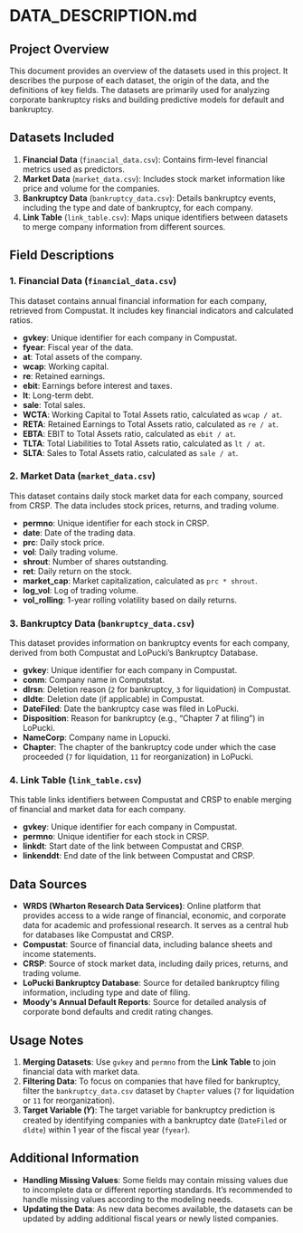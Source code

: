# DATA_DESCRIPTION.md

## Project Overview
This document provides an overview of the datasets used in this project. It describes the purpose of each dataset, the origin of the data, and the definitions of key fields. The datasets are primarily used for analyzing corporate bankruptcy risks and building predictive models for default and bankruptcy.

## Datasets Included
1. **Financial Data** (`financial_data.csv`): Contains firm-level financial metrics used as predictors.
2. **Market Data** (`market_data.csv`): Includes stock market information like price and volume for the companies.
3. **Bankruptcy Data** (`bankruptcy_data.csv`): Details bankruptcy events, including the type and date of bankruptcy, for each company.
4. **Link Table** (`link_table.csv`): Maps unique identifiers between datasets to merge company information from different sources.

## Field Descriptions

### 1. Financial Data (`financial_data.csv`)
This dataset contains annual financial information for each company, retrieved from Compustat. It includes key financial indicators and calculated ratios.

- **gvkey**: Unique identifier for each company in Compustat.
- **fyear**: Fiscal year of the data.
- **at**: Total assets of the company.
- **wcap**: Working capital.
- **re**: Retained earnings.
- **ebit**: Earnings before interest and taxes.
- **lt**: Long-term debt.
- **sale**: Total sales.
- **WCTA**: Working Capital to Total Assets ratio, calculated as `wcap / at`.
- **RETA**: Retained Earnings to Total Assets ratio, calculated as `re / at`.
- **EBTA**: EBIT to Total Assets ratio, calculated as `ebit / at`.
- **TLTA**: Total Liabilities to Total Assets ratio, calculated as `lt / at`.
- **SLTA**: Sales to Total Assets ratio, calculated as `sale / at`.

### 2. Market Data (`market_data.csv`)
This dataset contains daily stock market data for each company, sourced from CRSP. The data includes stock prices, returns, and trading volume.

- **permno**: Unique identifier for each stock in CRSP.
- **date**: Date of the trading data.
- **prc**: Daily stock price.
- **vol**: Daily trading volume.
- **shrout**: Number of shares outstanding.
- **ret**: Daily return on the stock.
- **market_cap**: Market capitalization, calculated as `prc * shrout`.
- **log_vol**: Log of trading volume.
- **vol_rolling**: 1-year rolling volatility based on daily returns.

### 3. Bankruptcy Data (`bankruptcy_data.csv`)
This dataset provides information on bankruptcy events for each company, derived from both Compustat and LoPucki’s Bankruptcy Database.

- **gvkey**: Unique identifier for each company in Compustat.
- **conm**: Company name in Computstat.
- **dlrsn**: Deletion reason (`2` for bankruptcy, `3` for liquidation) in Compustat.
- **dldte**: Deletion date (if applicable) in Compustat.
- **DateFiled**: Date the bankruptcy case was filed in LoPucki.
- **Disposition**: Reason for bankruptcy (e.g., “Chapter 7 at filing”) in LoPucki.
- **NameCorp**: Company name in Lopucki.
- **Chapter**: The chapter of the bankruptcy code under which the case proceeded (`7` for liquidation, `11` for reorganization) in LoPucki.



### 4. Link Table (`link_table.csv`)
This table links identifiers between Compustat and CRSP to enable merging of financial and market data for each company.

- **gvkey**: Unique identifier for each company in Compustat.
- **permno**: Unique identifier for each stock in CRSP.
- **linkdt**: Start date of the link between Compustat and CRSP.
- **linkenddt**: End date of the link between Compustat and CRSP.

## Data Sources
- **WRDS (Wharton Research Data Services)**: Online platform that provides access to a wide range of financial, economic, and corporate data for academic and professional research. It serves as a central hub for databases like Compustat and CRSP.
- **Compustat**: Source of financial data, including balance sheets and income statements.
- **CRSP**: Source of stock market data, including daily prices, returns, and trading volume.
- **LoPucki Bankruptcy Database**: Source for detailed bankruptcy filing information, including type and date of filing.
- **Moody's Annual Default Reports**: Source for detailed analysis of corporate bond defaults and credit rating changes.

## Usage Notes
1. **Merging Datasets**: Use `gvkey` and `permno` from the **Link Table** to join financial data with market data.
2. **Filtering Data**: To focus on companies that have filed for bankruptcy, filter the `bankruptcy_data.csv` dataset by `Chapter` values (`7` for liquidation or `11` for reorganization).
3. **Target Variable (𝑌)**: The target variable for bankruptcy prediction is created by identifying companies with a bankruptcy date (`DateFiled` or `dldte`) within 1 year of the fiscal year (`fyear`).

## Additional Information
- **Handling Missing Values**: Some fields may contain missing values due to incomplete data or different reporting standards. It’s recommended to handle missing values according to the modeling needs.
- **Updating the Data**: As new data becomes available, the datasets can be updated by adding additional fiscal years or newly listed companies.
